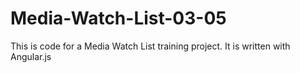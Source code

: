 # Media-Watch-List-03-05
This is code for a Media Watch List training project. 
It is written with Angular.js
